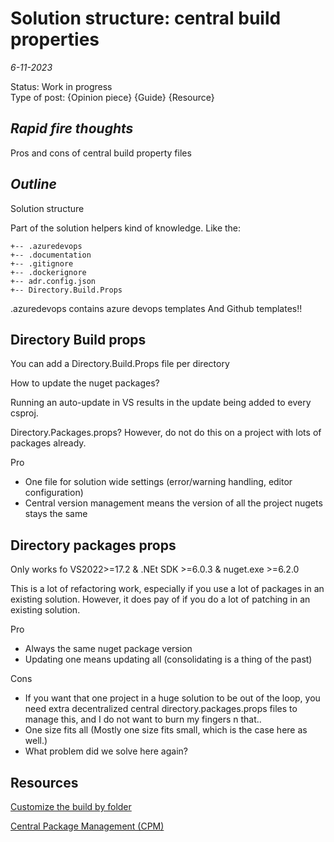 # Solution structure: central build properties

*6-11-2023*

Status: Work in progress  
Type of post: {Opinion piece} {Guide} {Resource}

## *Rapid fire thoughts*

Pros and cons of central build property files

## *Outline*

Solution structure

Part of the solution helpers kind of knowledge.
Like the:

```
+-- .azuredevops
+-- .documentation
+-- .gitignore
+-- .dockerignore
+-- adr.config.json
+-- Directory.Build.Props

```

.azuredevops contains azure devops templates
And Github templates!!

## Directory Build props

You can add a Directory.Build.Props file per directory

How to update the nuget packages?

Running an auto-update in VS results in the update being added to every csproj.

Directory.Packages.props?
However, do not do this on a project with lots of packages already.

Pro

+ One file for solution wide settings (error/warning handling, editor configuration)
+ Central version management means the version of all the project nugets stays the same

## Directory packages props

Only works fo VS2022>=17.2 & .NEt SDK >=6.0.3 & nuget.exe >=6.2.0

This is a lot of refactoring work, especially if you use a lot of packages in an existing solution.
However, it does pay of if you do a lot of patching in an existing solution.

Pro

+ Always the same nuget package version
+ Updating one means updating all (consolidating is a thing of the past)

Cons

- If you want that one project in a huge solution to be out of the loop, you need extra decentralized central
  directory.packages.props files to manage this, and I do not want to burn my fingers n that..
- One size fits all (Mostly one size fits small, which is the case here as well.)
- What problem did we solve here again?

## Resources

[Customize the build by folder](https://learn.microsoft.com/en-us/visualstudio/msbuild/customize-by-directory?view=vs-2022)

[Central Package Management (CPM)](https://learn.microsoft.com/en-us/nuget/consume-packages/Central-Package-Management)